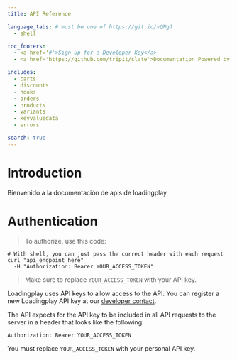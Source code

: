 ```yaml
---
title: API Reference

language_tabs: # must be one of https://git.io/vQNgJ
  - shell

toc_footers:
  - <a href='#'>Sign Up for a Developer Key</a>
  - <a href='https://github.com/tripit/slate'>Documentation Powered by Slate</a>

includes:
  - carts
  - discounts
  - hooks
  - orders
  - products
  - variants
  - keyvaluedata
  - errors

search: true
---
```


# Introduction

 Bienvenido a la documentación de apis de loadingplay

# Authentication

> To authorize, use this code:

```shell
# With shell, you can just pass the correct header with each request
curl "api_endpoint_here"
  -H "Authorization: Bearer YOUR_ACCESS_TOKEN"
```

> Make sure to replace `YOUR_ACCESS_TOKEN` with your API key.

Loadingplay uses API keys to allow access to the API. You can register a new Loadingplay API key at our [developer contact](mailto:ricardo@loadingplay.com).

The API expects for the API key to be included in all API requests to the server in a header that looks like the following:

`Authorization: Bearer YOUR_ACCESS_TOKEN`

<aside class="notice">
You must replace <code>YOUR_ACCESS_TOKEN</code> with your personal API key.
</aside>
